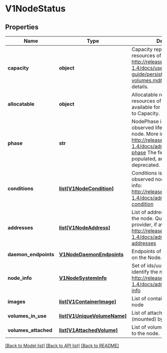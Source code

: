 # V1NodeStatus

## Properties
Name | Type | Description | Notes
------------ | ------------- | ------------- | -------------
**capacity** | **object** | Capacity represents the total resources of a node. More info: http://releases.k8s.io/release-1.4/docs/user-guide/persistent-volumes.md#capacity for more details. | [optional] 
**allocatable** | **object** | Allocatable represents the resources of a node that are available for scheduling. Defaults to Capacity. | [optional] 
**phase** | **str** | NodePhase is the recently observed lifecycle phase of the node. More info: http://releases.k8s.io/release-1.4/docs/admin/node.md#node-phase The field is never populated, and now is deprecated. | [optional] 
**conditions** | [**list[V1NodeCondition]**](V1NodeCondition.md) | Conditions is an array of current observed node conditions. More info: http://releases.k8s.io/release-1.4/docs/admin/node.md#node-condition | [optional] 
**addresses** | [**list[V1NodeAddress]**](V1NodeAddress.md) | List of addresses reachable to the node. Queried from cloud provider, if available. More info: http://releases.k8s.io/release-1.4/docs/admin/node.md#node-addresses | [optional] 
**daemon_endpoints** | [**V1NodeDaemonEndpoints**](V1NodeDaemonEndpoints.md) | Endpoints of daemons running on the Node. | [optional] 
**node_info** | [**V1NodeSystemInfo**](V1NodeSystemInfo.md) | Set of ids/uuids to uniquely identify the node. More info: http://releases.k8s.io/release-1.4/docs/admin/node.md#node-info | [optional] 
**images** | [**list[V1ContainerImage]**](V1ContainerImage.md) | List of container images on this node | [optional] 
**volumes_in_use** | [**list[V1UniqueVolumeName]**](V1UniqueVolumeName.md) | List of attachable volumes in use (mounted) by the node. | [optional] 
**volumes_attached** | [**list[V1AttachedVolume]**](V1AttachedVolume.md) | List of volumes that are attached to the node. | [optional] 

[[Back to Model list]](../README.md#documentation-for-models) [[Back to API list]](../README.md#documentation-for-api-endpoints) [[Back to README]](../README.md)


